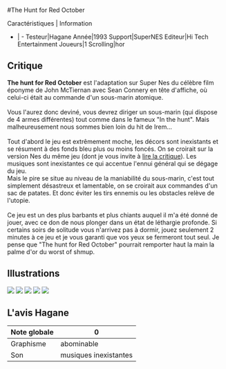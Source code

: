 #The Hunt for Red October

Caractéristiques | Information
- | -
Testeur|Hagane
Année|1993
Support|SuperNES
Editeur|Hi Tech Entertainment
Joueurs|1
Scrolling|hor

## Critique
<b>The hunt for Red October</b> est l'adaptation sur Super Nes du célèbre film éponyme de John McTiernan avec Sean Connery en tête d'affiche, où celui-ci était au commande d'un sous-marin atomique.<br/><br/>Vous l'aurez donc deviné, vous devrez diriger un sous-marin (qui dispose de 4 armes différentes) tout comme dans le fameux "In the  hunt". Mais malheureusement nous sommes bien loin du hit de Irem... <br/><br/>Tout d'abord le jeu est extrêmement moche, les décors sont inexistants et se résument à des fonds bleu plus ou moins foncés. On se croirait sur la version Nes du même jeu (dont je vous invite à <a href="index.php?page=fiche&id=416" target="_blank">lire la critique</a>). Les musiques sont inexistantes ce qui accentue l'ennui général qui se dégage du jeu. <br/>Mais le pire se situe au niveau de la maniabilité du sous-marin, c'est tout simplement désastreux et lamentable, on se croirait aux commandes d'un sac de patates. Et donc éviter les tirs ennemis ou les obstacles relève de l'utopie. <br/><br/>Ce jeu est un des plus barbants et plus chiants auquel il m'a été donné de jouer, avec ce don de nous plonger dans un état de léthargie profonde. Si certains soirs de solitude vous n'arrivez pas à dormir, jouez seulement 2 minutes à ce jeu et je vous garanti que vos yeux se fermeront tout seul. Je pense que "The hunt for Red October" pourrait remporter haut la main la palme d'or du worst of shmup.

## Illustrations
![](http://www.shmup.com/images/thumbs/img_fiche_1_481.jpg)
![](http://www.shmup.com/images/thumbs/img_fiche_2_481.jpg)
![](http://www.shmup.com/images/thumbs/img_fiche_3_481.jpg)
![](http://www.shmup.com/images/thumbs/)
![](http://www.shmup.com/images/thumbs/)

## L'avis Hagane
Note globale|0
-|-
Graphisme|abominable
Son|musiques inexistantes
